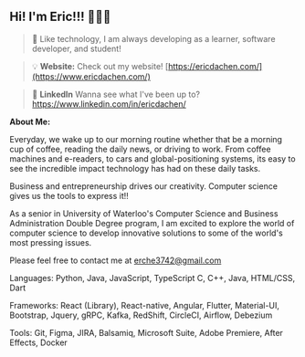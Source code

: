 ## Hi! I'm Eric!!! 👋👋👋

> 🚀 Like technology, I am always developing as a learner, software developer, and student!

> 💡 **Website:** Check out my website! [https://ericdachen.com/](https://www.ericdachen.com/)

> 🔗 **LinkedIn** Wanna see what I've been up to? https://www.linkedin.com/in/ericdachen/

**About Me:** 

Everyday, we wake up to our morning routine whether that be a morning cup of coffee, reading the daily news, or driving to work. From coffee machines and e-readers, to cars and global-positioning systems, its easy to see the incredible impact technology has had on these daily tasks.

Business and entrepreneurship drives our creativity. Computer science gives us the tools to express it!!

As a senior in University of Waterloo's Computer Science and Business Administration Double Degree program, I am excited to explore the world of computer science to develop innovative solutions to some of the world's most pressing issues.

Please feel free to contact me at erche3742@gmail.com

Languages: Python, Java, JavaScript, TypeScript C, C++, Java, HTML/CSS, Dart

Frameworks: React (Library), React-native, Angular, Flutter, Material-UI, Bootstrap, Jquery, gRPC, Kafka, RedShift, CircleCI, Airflow, Debezium

Tools: Git, Figma, JIRA, Balsamiq, Microsoft Suite, Adobe Premiere, After Effects, Docker

